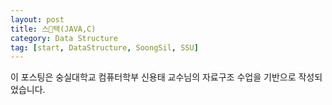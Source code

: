 ```yaml
---
layout: post
title: 스택(JAVA,C)
category: Data Structure
tag: [start, DataStructure, SoongSil, SSU]
---
```


이 포스팅은 숭실대학교 컴퓨터학부 신용태 교수님의 자료구조 수업을 기반으로 작성되었습니다.
